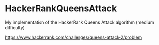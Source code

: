# HackerRankQueensAttack
My implementation of the HackerRank Queens Attack  algorithm (medium difficulty)

https://www.hackerrank.com/challenges/queens-attack-2/problem
